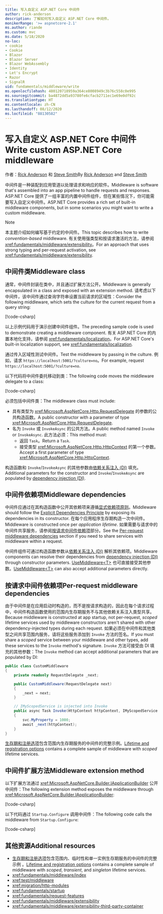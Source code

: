 ```yaml
---
title: 写入自定义 ASP.NET Core 中间件
author: rick-anderson
description: 了解如何写入自定义 ASP.NET Core 中间件。
monikerRange: '>= aspnetcore-2.1'
ms.author: riande
ms.custom: mvc
ms.date: 5/18/2020
no-loc:
- cookie
- Cookie
- Blazor
- Blazor Server
- Blazor WebAssembly
- Identity
- Let's Encrypt
- Razor
- SignalR
uid: fundamentals/middleware/write
ms.openlocfilehash: 480120718959a364ce8008949c3b76c558c0e995
ms.sourcegitcommit: ba4872dd5a93780fe6cfacb2711ec1e69e0df92c
ms.translationtype: HT
ms.contentlocale: zh-CN
ms.lasthandoff: 08/12/2020
ms.locfileid: "88130582"
---
```

# <a name="write-custom-aspnet-core-middleware"></a><span data-ttu-id="ced8c-103">写入自定义 ASP.NET Core 中间件</span><span class="sxs-lookup"><span data-stu-id="ced8c-103">Write custom ASP.NET Core middleware</span></span>

<span data-ttu-id="ced8c-104">作者：[Rick Anderson](https://twitter.com/RickAndMSFT) 和 [Steve Smith](https://ardalis.com/)</span><span class="sxs-lookup"><span data-stu-id="ced8c-104">By [Rick Anderson](https://twitter.com/RickAndMSFT) and [Steve Smith](https://ardalis.com/)</span></span>

<span data-ttu-id="ced8c-105">中间件是一种装配到应用管道以处理请求和响应的软件。</span><span class="sxs-lookup"><span data-stu-id="ced8c-105">Middleware is software that's assembled into an app pipeline to handle requests and responses.</span></span> <span data-ttu-id="ced8c-106">ASP.NET Core 提供了一组丰富的内置中间件组件，但在某些情况下，你可能需要写入自定义中间件。</span><span class="sxs-lookup"><span data-stu-id="ced8c-106">ASP.NET Core provides a rich set of built-in middleware components, but in some scenarios you might want to write a custom middleware.</span></span>

> [!NOTE]
> <span data-ttu-id="ced8c-107">本主题介绍如何编写基于约定的中间件。</span><span class="sxs-lookup"><span data-stu-id="ced8c-107">This topic describes how to write *convention-based* middleware.</span></span> <span data-ttu-id="ced8c-108">有关使用强类型和按请求激活的方法，请参阅 <xref:fundamentals/middleware/extensibility>。</span><span class="sxs-lookup"><span data-stu-id="ced8c-108">For an approach that uses strong typing and per-request activation, see <xref:fundamentals/middleware/extensibility>.</span></span>

## <a name="middleware-class"></a><span data-ttu-id="ced8c-109">中间件类</span><span class="sxs-lookup"><span data-stu-id="ced8c-109">Middleware class</span></span>

<span data-ttu-id="ced8c-110">通常，中间件封装在类中，并且通过扩展方法公开。</span><span class="sxs-lookup"><span data-stu-id="ced8c-110">Middleware is generally encapsulated in a class and exposed with an extension method.</span></span> <span data-ttu-id="ced8c-111">请考虑以下中间件，该中间件通过查询字符串设置当前请求的区域性：</span><span class="sxs-lookup"><span data-stu-id="ced8c-111">Consider the following middleware, which sets the culture for the current request from a query string:</span></span>

[!code-csharp[](write/snapshot/StartupCulture.cs)]

<span data-ttu-id="ced8c-112">以上示例代码用于演示创建中间件组件。</span><span class="sxs-lookup"><span data-stu-id="ced8c-112">The preceding sample code is used to demonstrate creating a middleware component.</span></span> <span data-ttu-id="ced8c-113">有关 ASP.NET Core 的内置本地化支持，请参阅 <xref:fundamentals/localization>。</span><span class="sxs-lookup"><span data-stu-id="ced8c-113">For ASP.NET Core's built-in localization support, see <xref:fundamentals/localization>.</span></span>

<span data-ttu-id="ced8c-114">通过传入区域性测试中间件。</span><span class="sxs-lookup"><span data-stu-id="ced8c-114">Test the middleware by passing in the culture.</span></span> <span data-ttu-id="ced8c-115">例如，请求 `https://localhost:5001/?culture=no`。</span><span class="sxs-lookup"><span data-stu-id="ced8c-115">For example, request `https://localhost:5001/?culture=no`.</span></span>

<span data-ttu-id="ced8c-116">以下代码将中间件委托移动到类：</span><span class="sxs-lookup"><span data-stu-id="ced8c-116">The following code moves the middleware delegate to a class:</span></span>

[!code-csharp[](write/snapshot/RequestCultureMiddleware.cs)]

<span data-ttu-id="ced8c-117">必须包括中间件类：</span><span class="sxs-lookup"><span data-stu-id="ced8c-117">The middleware class must include:</span></span>

* <span data-ttu-id="ced8c-118">具有类型为 <xref:Microsoft.AspNetCore.Http.RequestDelegate> 的参数的公共构造函数。</span><span class="sxs-lookup"><span data-stu-id="ced8c-118">A public constructor with a parameter of type <xref:Microsoft.AspNetCore.Http.RequestDelegate>.</span></span>
* <span data-ttu-id="ced8c-119">名为 `Invoke` 或 `InvokeAsync` 的公共方法。</span><span class="sxs-lookup"><span data-stu-id="ced8c-119">A public method named `Invoke` or `InvokeAsync`.</span></span> <span data-ttu-id="ced8c-120">此方法必须：</span><span class="sxs-lookup"><span data-stu-id="ced8c-120">This method must:</span></span>
  * <span data-ttu-id="ced8c-121">返回 `Task`。</span><span class="sxs-lookup"><span data-stu-id="ced8c-121">Return a `Task`.</span></span>
  * <span data-ttu-id="ced8c-122">接受类型 <xref:Microsoft.AspNetCore.Http.HttpContext> 的第一个参数。</span><span class="sxs-lookup"><span data-stu-id="ced8c-122">Accept a first parameter of type <xref:Microsoft.AspNetCore.Http.HttpContext>.</span></span>
  
<span data-ttu-id="ced8c-123">构造函数和 `Invoke`/`InvokeAsync` 的其他参数由[依赖关系注入 (DI)](xref:fundamentals/dependency-injection) 填充。</span><span class="sxs-lookup"><span data-stu-id="ced8c-123">Additional parameters for the constructor and `Invoke`/`InvokeAsync` are populated by [dependency injection (DI)](xref:fundamentals/dependency-injection).</span></span>

## <a name="middleware-dependencies"></a><span data-ttu-id="ced8c-124">中间件依赖项</span><span class="sxs-lookup"><span data-stu-id="ced8c-124">Middleware dependencies</span></span>

<span data-ttu-id="ced8c-125">中间件应通过在其构造函数中公开其依赖项来遵循[显式依赖项原则](/dotnet/standard/modern-web-apps-azure-architecture/architectural-principles#explicit-dependencies)。</span><span class="sxs-lookup"><span data-stu-id="ced8c-125">Middleware should follow the [Explicit Dependencies Principle](/dotnet/standard/modern-web-apps-azure-architecture/architectural-principles#explicit-dependencies) by exposing its dependencies in its constructor.</span></span> <span data-ttu-id="ced8c-126">在每个应用程序生存期构造一次中间件。</span><span class="sxs-lookup"><span data-stu-id="ced8c-126">Middleware is constructed once per *application lifetime*.</span></span> <span data-ttu-id="ced8c-127">如果需要与请求中的中间件共享服务，请参阅[按请求中间件依赖项](#per-request-middleware-dependencies)部分。</span><span class="sxs-lookup"><span data-stu-id="ced8c-127">See the [Per-request middleware dependencies](#per-request-middleware-dependencies) section if you need to share services with middleware within a request.</span></span>

<span data-ttu-id="ced8c-128">中间件组件可通过构造函数参数从[依赖关系注入 (DI)](xref:fundamentals/dependency-injection) 解析其依赖项。</span><span class="sxs-lookup"><span data-stu-id="ced8c-128">Middleware components can resolve their dependencies from [dependency injection (DI)](xref:fundamentals/dependency-injection) through constructor parameters.</span></span> <span data-ttu-id="ced8c-129">[UseMiddleware&lt;T&gt;](/dotnet/api/microsoft.aspnetcore.builder.usemiddlewareextensions.usemiddleware#Microsoft_AspNetCore_Builder_UseMiddlewareExtensions_UseMiddleware_Microsoft_AspNetCore_Builder_IApplicationBuilder_System_Type_System_Object___) 也可直接接受其他参数。</span><span class="sxs-lookup"><span data-stu-id="ced8c-129">[UseMiddleware&lt;T&gt;](/dotnet/api/microsoft.aspnetcore.builder.usemiddlewareextensions.usemiddleware#Microsoft_AspNetCore_Builder_UseMiddlewareExtensions_UseMiddleware_Microsoft_AspNetCore_Builder_IApplicationBuilder_System_Type_System_Object___) can also accept additional parameters directly.</span></span>

## <a name="per-request-middleware-dependencies"></a><span data-ttu-id="ced8c-130">按请求中间件依赖项</span><span class="sxs-lookup"><span data-stu-id="ced8c-130">Per-request middleware dependencies</span></span>

<span data-ttu-id="ced8c-131">由于中间件是在应用启动时构造的，而不是按请求构造的，因此在每个请求过程中，中间件构造函数使用的范围内生存期服务不与其他依赖关系注入类型共享。</span><span class="sxs-lookup"><span data-stu-id="ced8c-131">Because middleware is constructed at app startup, not per-request, *scoped* lifetime services used by middleware constructors aren't shared with other dependency-injected types during each request.</span></span> <span data-ttu-id="ced8c-132">如果必须在中间件和其他类型之间共享范围内服务，请将这些服务添加到 `Invoke` 方法的签名。</span><span class="sxs-lookup"><span data-stu-id="ced8c-132">If you must share a *scoped* service between your middleware and other types, add these services to the `Invoke` method's signature.</span></span> <span data-ttu-id="ced8c-133">`Invoke` 方法可接受由 DI 填充的其他参数：</span><span class="sxs-lookup"><span data-stu-id="ced8c-133">The `Invoke` method can accept additional parameters that are populated by DI:</span></span>

```csharp
public class CustomMiddleware
{
    private readonly RequestDelegate _next;

    public CustomMiddleware(RequestDelegate next)
    {
        _next = next;
    }

    // IMyScopedService is injected into Invoke
    public async Task Invoke(HttpContext httpContext, IMyScopedService svc)
    {
        svc.MyProperty = 1000;
        await _next(httpContext);
    }
}
```

<span data-ttu-id="ced8c-134">[生存期和注册选项](xref:fundamentals/dependency-injection#lifetime-and-registration-options)包含范围内生存期服务的中间件的完整示例。</span><span class="sxs-lookup"><span data-stu-id="ced8c-134">[Lifetime and registration options](xref:fundamentals/dependency-injection#lifetime-and-registration-options) contains a complete sample of middleware with *scoped* lifetime services.</span></span>

## <a name="middleware-extension-method"></a><span data-ttu-id="ced8c-135">中间件扩展方法</span><span class="sxs-lookup"><span data-stu-id="ced8c-135">Middleware extension method</span></span>

<span data-ttu-id="ced8c-136">以下扩展方法通过 <xref:Microsoft.AspNetCore.Builder.IApplicationBuilder> 公开中间件：</span><span class="sxs-lookup"><span data-stu-id="ced8c-136">The following extension method exposes the middleware through <xref:Microsoft.AspNetCore.Builder.IApplicationBuilder>:</span></span>

[!code-csharp[](write/snapshot/RequestCultureMiddlewareExtensions.cs)]

<span data-ttu-id="ced8c-137">以下代码通过 `Startup.Configure` 调用中间件：</span><span class="sxs-lookup"><span data-stu-id="ced8c-137">The following code calls the middleware from `Startup.Configure`:</span></span>

[!code-csharp[](write/snapshot/Startup.cs?highlight=5)]

## <a name="additional-resources"></a><span data-ttu-id="ced8c-138">其他资源</span><span class="sxs-lookup"><span data-stu-id="ced8c-138">Additional resources</span></span>

* <span data-ttu-id="ced8c-139">[生存期和注册选项](xref:fundamentals/dependency-injection#lifetime-and-registration-options)包含范围内、临时性和单一实例生存期服务的中间件的完整示例  。</span><span class="sxs-lookup"><span data-stu-id="ced8c-139">[Lifetime and registration options](xref:fundamentals/dependency-injection#lifetime-and-registration-options) contains a complete sample of middleware with *scoped*, *transient*, and *singleton* lifetime services.</span></span>
* <xref:fundamentals/middleware/index>
* <xref:test/middleware>
* <xref:migration/http-modules>
* <xref:fundamentals/startup>
* <xref:fundamentals/request-features>
* <xref:fundamentals/middleware/extensibility>
* <xref:fundamentals/middleware/extensibility-third-party-container>
